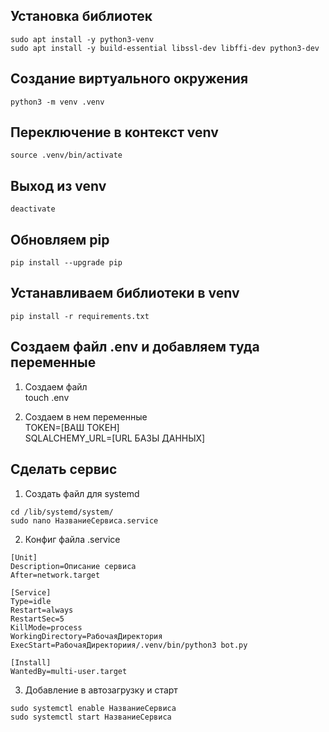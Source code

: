 ## Установка библиотек
```
sudo apt install -y python3-venv
sudo apt install -y build-essential libssl-dev libffi-dev python3-dev
```
## Создание виртуального окружения
```
python3 -m venv .venv
```

## Переключение в контекст venv
```
source .venv/bin/activate
```

## Выход из venv
```
deactivate
```

## Обновляем pip
```
pip install --upgrade pip
```

## Устанавливаем библиотеки в venv
```
pip install -r requirements.txt
```

## Создаем файл .env и добавляем туда переменные

1) Создаем файл\
touch .env

2) Создаем в нем переменные\
TOKEN=[ВАШ ТОКЕН]\
SQLALCHEMY_URL=[URL БАЗЫ ДАННЫХ]

## Сделать сервис

1) Создать файл для systemd
```
cd /lib/systemd/system/
sudo nano НазваниеСервиса.service
```

2) Конфиг файла .service
```
[Unit]
Description=Описание сервиса
After=network.target

[Service]
Type=idle
Restart=always
RestartSec=5
KillMode=process
WorkingDirectory=РабочаяДиректория
ExecStart=РабочаяДиректориия/.venv/bin/python3 bot.py

[Install]
WantedBy=multi-user.target
```

3) Добавление в автозагрузку и старт
```
sudo systemctl enable НазваниеСервиса
sudo systemctl start НазваниеСервиса
```
